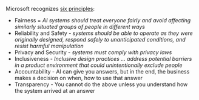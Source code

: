 Microsoft recognizes [six principles](https://docs.microsoft.com/en-us/learn/modules/responsible-ai-principles/4-guiding-principles):
- Fairness = *AI systems should treat everyone fairly and avoid affecting similarly situated groups of people in different ways*
- Reliability and Safety - *systems should be able to operate as they were originally designed, respond safely to unanticipated conditions, and resist harmful manipulation*
- Privacy and Security - *systems must comply with privacy laws*
- Inclusiveness - *Inclusive design practices ... address potential barriers in a product environment that could unintentionally exclude people*
- Accountability - AI can give you answers, but in the end, the business makes a decision on when, how to use that answer
- Transparency - You cannot do the above unless you understand how the system arrived at an answer
